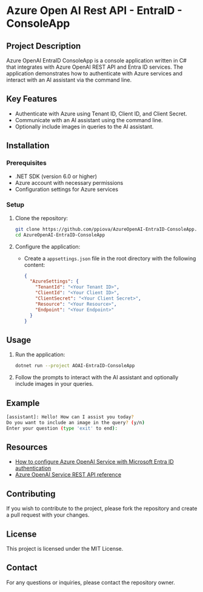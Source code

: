 # Azure Open AI Rest API -  EntraID -  ConsoleApp

## Project Description
Azure OpenAI EntraID ConsoleApp is a console application written in C# that integrates with Azure OpenAI REST API and Entra ID services. The application demonstrates how to authenticate with Azure services and interact with an AI assistant via the command line.

## Key Features
- Authenticate with Azure using Tenant ID, Client ID, and Client Secret.
- Communicate with an AI assistant using the command line.
- Optionally include images in queries to the AI assistant.

## Installation

### Prerequisites
- .NET SDK (version 6.0 or higher)
- Azure account with necessary permissions
- Configuration settings for Azure services

### Setup
1. Clone the repository:
   ```bash
   git clone https://github.com/ppiova/AzureOpenAI-EntraID-ConsoleApp.git
   cd AzureOpenAI-EntraID-ConsoleApp
   ```

2. Configure the application:
   - Create a `appsettings.json` file in the root directory with the following content:
     ```json
     {
       "AzureSettings": {
         "TenantId": "<Your Tenant ID>",
         "ClientId": "<Your Client ID>",
         "ClientSecret": "<Your Client Secret>",
         "Resource": "<Your Resource>",
         "Endpoint": "<Your Endpoint>"
       }
     }
     ```

## Usage
1. Run the application:
   ```bash
   dotnet run --project AOAI-EntraID-ConsoleApp
   ```

2. Follow the prompts to interact with the AI assistant and optionally include images in your queries.

## Example
```bash
[assistant]: Hello! How can I assist you today?
Do you want to include an image in the query? (y/n)
Enter your question (type 'exit' to end):
```

## Resources
- [How to configure Azure OpenAI Service with Microsoft Entra ID authentication](https://learn.microsoft.com/en-us/azure/ai-services/openai/how-to/managed-identity?WT.mc_id=AI-MVP-5004753)
- [Azure OpenAI Service REST API reference](https://learn.microsoft.com/en-us/azure/ai-services/openai/reference?WT.mc_id=AI-MVP-5004753)


## Contributing
If you wish to contribute to the project, please fork the repository and create a pull request with your changes.

## License
This project is licensed under the MIT License.

## Contact
For any questions or inquiries, please contact the repository owner.

